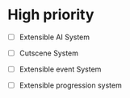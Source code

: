 # High priority

- [  ] Extensible AI System


- [  ] Cutscene System

- [  ] Extensible event System

- [  ] Extensible progression system

